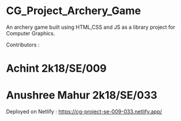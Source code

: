 # CG_Project_Archery_Game

An archery game built using HTML,CSS and JS as a library project for Computer Graphics.

Contributors : 

# Achint         2k18/SE/009
# Anushree Mahur 2k18/SE/033

Deployed on Netlify : https://cg-project-se-009-033.netlify.app/
